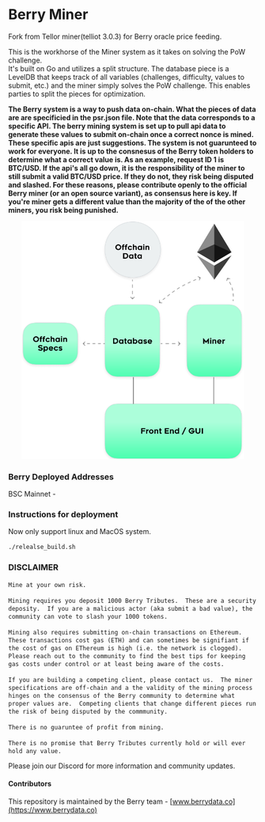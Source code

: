 # Berry Miner

Fork from Tellor miner(telliot 3.0.3) for Berry oracle price feeding.

This is the workhorse of the Miner system as it takes on solving the PoW challenge.  
It's built on Go and utilizes a split structure.  The database piece is a LevelDB that keeps track of all variables (challenges, difficulty, values to submit, etc.) and the miner simply solves the PoW challenge.  This enables parties to split the pieces for optimization.

**The Berry system is a way to push data on-chain.  What the pieces of data are are specificied in the psr.json file. Note that the data corresponds to a specific API.  The berry mining system is set up to pull api data to generate these values to submit on-chain once a correct nonce is mined. These specific apis are just suggestions.  The system is not guarunteed to work for everyone.  It is up to the consnesus of the Berry token holders to determine what a correct value is. As an example, request ID 1 is BTC/USD.  If the api's all go down, it is the responsibility of the miner to still submit a valid BTC/USD price.  If they do not, they risk being disputed and slashed.  For these reasons, please contribute openly to the official Berry miner (or an open source variant), as consensus here is key.  If you're miner gets a different value than the majority of the of the other miners, you risk being punished.**


<p align="center">
    <img src= './public/minerspecs.png' width="450" alt='MinerSpecs' />
</p>


### Berry Deployed Addresses

BSC Mainnet - [](https://etherscan.io/address/)

### Instructions for deployment

Now only support linux and MacOS system.

```bash
./relealse_build.sh
```

### DISCLAIMER


    Mine at your own risk.  

    Mining requires you deposit 1000 Berry Tributes.  These are a security deposity.  If you are a malicious actor (aka submit a bad value), the community can vote to slash your 1000 tokens.  

    Mining also requires submitting on-chain transactions on Ethereum.  These transactions cost gas (ETH) and can sometimes be signifiant if the cost of gas on EThereum is high (i.e. the network is clogged).  Please reach out to the community to find the best tips for keeping gas costs under control or at least being aware of the costs. 

    If you are building a competing client, please contact us.  The miner specifications are off-chain and a the validity of the mining process hinges on the consensus of the Berry community to determine what proper values are.  Competing clients that change different pieces run the risk of being disputed by the commmunity.  

    There is no guaruntee of profit from mining. 

    There is no promise that Berry Tributes currently hold or will ever hold any value. 

Please join our Discord for more information and community updates. 


#### Contributors<a name="contributors"> </a>

This repository is maintained by the Berry team - [www.berrydata.co](https://www.berrydata.co)
